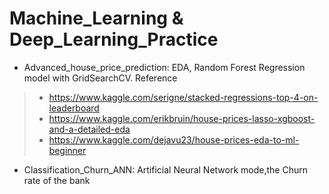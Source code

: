 # Machine_Learning & Deep_Learning_Practice

* Advanced_house_price_prediction: EDA, Random Forest Regression model with GridSearchCV.
Reference 
> - https://www.kaggle.com/serigne/stacked-regressions-top-4-on-leaderboard
> - https://www.kaggle.com/erikbruin/house-prices-lasso-xgboost-and-a-detailed-eda
> - https://www.kaggle.com/dejavu23/house-prices-eda-to-ml-beginner
      
* Classification_Churn_ANN: Artificial Neural Network mode,the Churn rate of the bank
